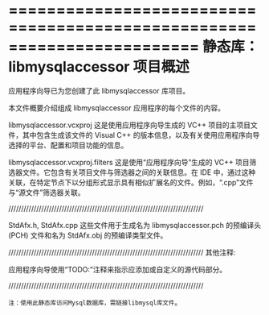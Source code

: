 ﻿========================================================================
    静态库：libmysqlaccessor 项目概述
========================================================================

应用程序向导已为您创建了此 libmysqlaccessor 库项目。

本文件概要介绍组成 libmysqlaccessor 应用程序的每个文件的内容。


libmysqlaccessor.vcxproj
    这是使用应用程序向导生成的 VC++ 项目的主项目文件，其中包含生成该文件的 Visual C++ 的版本信息，以及有关使用应用程序向导选择的平台、配置和项目功能的信息。

libmysqlaccessor.vcxproj.filters
    这是使用“应用程序向导”生成的 VC++ 项目筛选器文件。它包含有关项目文件与筛选器之间的关联信息。在 IDE 中，通过这种关联，在特定节点下以分组形式显示具有相似扩展名的文件。例如，“.cpp”文件与“源文件”筛选器关联。


/////////////////////////////////////////////////////////////////////////////

StdAfx.h, StdAfx.cpp
    这些文件用于生成名为 libmysqlaccessor.pch 的预编译头 (PCH) 文件和名为 StdAfx.obj 的预编译类型文件。

/////////////////////////////////////////////////////////////////////////////
其他注释:

应用程序向导使用“TODO:”注释来指示应添加或自定义的源代码部分。

/////////////////////////////////////////////////////////////////////////////

`注：使用此静态库访问Mysql数据库，需链接libmysql库文件`。
